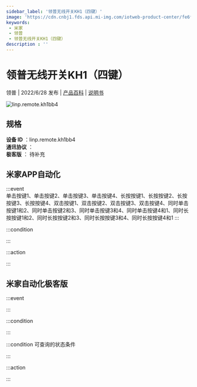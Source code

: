 ```yaml
---
sidebar_label: '领普无线开关KH1（四键）'
image: 'https://cdn.cnbj1.fds.api.mi-img.com/iotweb-product-center/fe6f0ca281b1468c98d20c436a41a580_1655773010404.png?GalaxyAccessKeyId=AKVGLQWBOVIRQ3XLEW&Expires=9223372036854775807&Signature=WDXXgYfXfF5mqF0ApPX/cd/+zwU='
keywords: 
 - 米家
 - 领普
 - 领普无线开关KH1（四键）
description : ''
---
```

# 领普无线开关KH1（四键）

领普 | 2022/6/28 发布 | [产品百科](https://home.mi.com/webapp/content/baike/product/index.html?model=linp.remote.kh1bb4/) | [说明书](https://home.mi.com/views/introduction.html?model=linp.remote.kh1bb4&region=cn)

![linp.remote.kh1bb4](https://cdn.cnbj1.fds.api.mi-img.com/iotweb-product-center/fe6f0ca281b1468c98d20c436a41a580_1655773010404.png?GalaxyAccessKeyId=AKVGLQWBOVIRQ3XLEW&Expires=9223372036854775807&Signature=WDXXgYfXfF5mqF0ApPX/cd/+zwU=)

## 规格  
> 
**设备 ID** ：linp.remote.kh1bb4  
**通讯协议** ：  
**极客版**  ： 待补充 


## 米家APP自动化  

:::event  
单击按键1、单击按键2、单击按键3、单击按键4、长按按键1、长按按键2、长按按键3、长按按键4、双击按键1、双击按键2、双击按键3、双击按键4、同时单击按键1和2、同时单击按键2和3、同时单击按键3和4、同时单击按键4和1、同时长按按键1和2、同时长按按键2和3、同时长按按键3和4、同时长按按键4和1
:::

:::condition  

:::

:::action   

:::

## 米家自动化极客版  

:::event  

:::

:::condition  

:::

:::condition 可查询的状态条件  

:::

:::action  

:::

        
